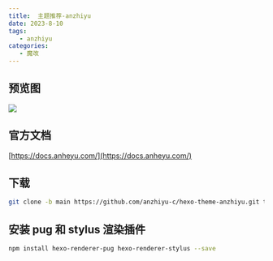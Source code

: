 ```yaml
---
title:  主题推荐-anzhiyu
date: 2023-8-10
tags:
   - anzhiyu
categories:
   - 魔改
---
```



## 预览图
![](https://pic.imgdb.cn/item/664dd89ad9c307b7e9fd68a4.png)



## 官方文档
[https://docs.anheyu.com/](https://docs.anheyu.com/)


## 下载
```sh
git clone -b main https://github.com/anzhiyu-c/hexo-theme-anzhiyu.git themes/anzhiyu
```


## 安装 pug 和 stylus 渲染插件
```sh
npm install hexo-renderer-pug hexo-renderer-stylus --save
```
